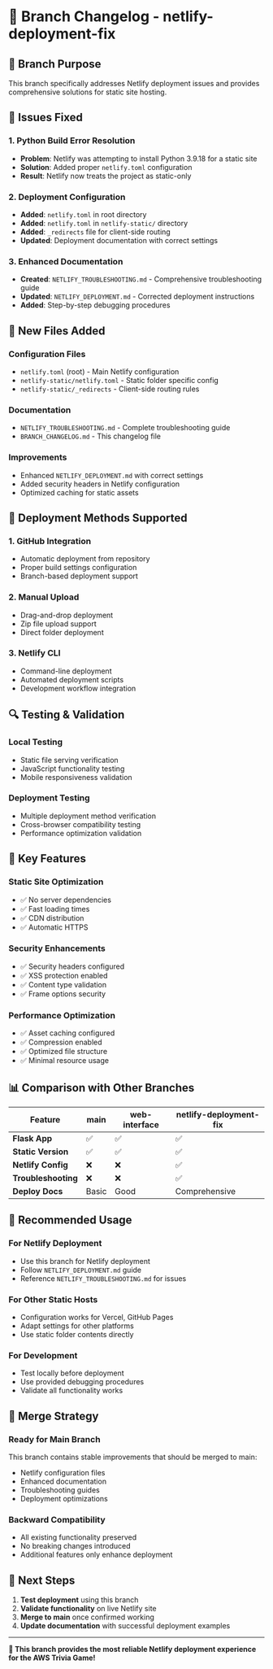 # 🌿 Branch Changelog - netlify-deployment-fix

## 🎯 **Branch Purpose**
This branch specifically addresses Netlify deployment issues and provides comprehensive solutions for static site hosting.

## 🔧 **Issues Fixed**

### **1. Python Build Error Resolution**
- **Problem**: Netlify was attempting to install Python 3.9.18 for a static site
- **Solution**: Added proper `netlify.toml` configuration
- **Result**: Netlify now treats the project as static-only

### **2. Deployment Configuration**
- **Added**: `netlify.toml` in root directory
- **Added**: `netlify.toml` in `netlify-static/` directory
- **Added**: `_redirects` file for client-side routing
- **Updated**: Deployment documentation with correct settings

### **3. Enhanced Documentation**
- **Created**: `NETLIFY_TROUBLESHOOTING.md` - Comprehensive troubleshooting guide
- **Updated**: `NETLIFY_DEPLOYMENT.md` - Corrected deployment instructions
- **Added**: Step-by-step debugging procedures

## 📁 **New Files Added**

### **Configuration Files**
- `netlify.toml` (root) - Main Netlify configuration
- `netlify-static/netlify.toml` - Static folder specific config
- `netlify-static/_redirects` - Client-side routing rules

### **Documentation**
- `NETLIFY_TROUBLESHOOTING.md` - Complete troubleshooting guide
- `BRANCH_CHANGELOG.md` - This changelog file

### **Improvements**
- Enhanced `NETLIFY_DEPLOYMENT.md` with correct settings
- Added security headers in Netlify configuration
- Optimized caching for static assets

## 🚀 **Deployment Methods Supported**

### **1. GitHub Integration**
- Automatic deployment from repository
- Proper build settings configuration
- Branch-based deployment support

### **2. Manual Upload**
- Drag-and-drop deployment
- Zip file upload support
- Direct folder deployment

### **3. Netlify CLI**
- Command-line deployment
- Automated deployment scripts
- Development workflow integration

## 🔍 **Testing & Validation**

### **Local Testing**
- Static file serving verification
- JavaScript functionality testing
- Mobile responsiveness validation

### **Deployment Testing**
- Multiple deployment method verification
- Cross-browser compatibility testing
- Performance optimization validation

## 🌟 **Key Features**

### **Static Site Optimization**
- ✅ No server dependencies
- ✅ Fast loading times
- ✅ CDN distribution
- ✅ Automatic HTTPS

### **Security Enhancements**
- ✅ Security headers configured
- ✅ XSS protection enabled
- ✅ Content type validation
- ✅ Frame options security

### **Performance Optimization**
- ✅ Asset caching configured
- ✅ Compression enabled
- ✅ Optimized file structure
- ✅ Minimal resource usage

## 📊 **Comparison with Other Branches**

| Feature | main | web-interface | netlify-deployment-fix |
|---------|------|---------------|------------------------|
| **Flask App** | ✅ | ✅ | ✅ |
| **Static Version** | ✅ | ✅ | ✅ |
| **Netlify Config** | ❌ | ❌ | ✅ |
| **Troubleshooting** | ❌ | ❌ | ✅ |
| **Deploy Docs** | Basic | Good | Comprehensive |

## 🎯 **Recommended Usage**

### **For Netlify Deployment**
- Use this branch for Netlify deployment
- Follow `NETLIFY_DEPLOYMENT.md` guide
- Reference `NETLIFY_TROUBLESHOOTING.md` for issues

### **For Other Static Hosts**
- Configuration works for Vercel, GitHub Pages
- Adapt settings for other platforms
- Use static folder contents directly

### **For Development**
- Test locally before deployment
- Use provided debugging procedures
- Validate all functionality works

## 🔄 **Merge Strategy**

### **Ready for Main Branch**
This branch contains stable improvements that should be merged to main:
- Netlify configuration files
- Enhanced documentation
- Troubleshooting guides
- Deployment optimizations

### **Backward Compatibility**
- All existing functionality preserved
- No breaking changes introduced
- Additional features only enhance deployment

## 🚀 **Next Steps**

1. **Test deployment** using this branch
2. **Validate functionality** on live Netlify site
3. **Merge to main** once confirmed working
4. **Update documentation** with successful deployment examples

---

**🎉 This branch provides the most reliable Netlify deployment experience for the AWS Trivia Game!**
